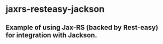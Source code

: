# jaxrs-resteasy-jackson

## Example of using Jax-RS (backed by Rest-easy) for integration with Jackson.